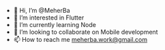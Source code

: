 - 👋 Hi, I’m @MeherBa
- 👀 I’m interested in Flutter
- 🌱 I’m currently learning Node
- 💞️ I’m looking to collaborate on Mobile development
- 📫 How to reach me meherba.work@gmail.com

<!---
MeherBa/MeherBa is a ✨ special ✨ repository because its `README.md` (this file) appears on your GitHub profile.
You can click the Preview link to take a look at your changes.
--->
